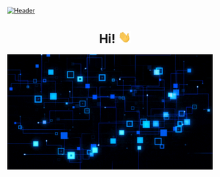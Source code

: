 
[![Header](https://github.com/MZain-electro/MZain-electro/blob/main/giphy.gif "Header")](https://www.linkedin.com/in/zain-mohammad/)
<h1 align='center'> Hi! <img src="https://github.com/MZain-electro/MZain-electro/blob/main/wave.gif" width="30px"></h1>
<img src="https://github.com/MZain-electro/MZain-electro/blob/main/circuit.gif" width="480" height="270" frameBorder="0" class="giphy-embed" allowFullScreen>
<!--**# Hello, folks! <img src="https://github.com/MZain-electro/MZain-electro/blob/main/wave.gif" width="30px">-->
<!--
**MZain-electro/MZain-electro** is a ✨ _special_ ✨ repository because its `README.md` (this file) appears on your GitHub profile.

Here are some ideas to get you started:

- 🔭 I’m currently working on ...
- 🌱 I’m currently learning ...
- 👯 I’m looking to collaborate on ...
- 🤔 I’m looking for help with ...
- 💬 Ask me about ...
- 📫 How to reach me: ...
- 😄 Pronouns: ...
- ⚡ Fun fact: ...
-->
